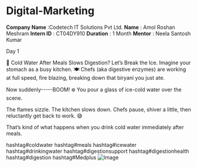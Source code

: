# Digital-Marketing
**Company Name** :Codetech IT Solutions Pvt Ltd.
**Name** : Amol Roshan Meshram
**Intern ID** : CT04DY910
**Duration** : 1 Month
**Mentor** : Neela Santosh Kumar


Day 1

🥶 Cold Water After Meals Slows Digestion? Let’s Break the Ice.
Imagine your stomach as a busy kitchen. 🍽️
Chefs (aka digestive enzymes) are working at full speed, fire blazing, breaking down that biryani you just ate.

Now suddenly-----BOOM! ❄️
You pour a glass of ice-cold water over the scene.

The flames sizzle.
The kitchen slows down.
Chefs pause, shiver a little, then reluctantly get back to work. 😅

That’s kind of what happens when you drink cold water immediately after meals.


hashtag#coldwater hashtag#meals hashtag#icewater hashtag#drinkingwater hashtag#digestionsupport hashtag#digestionhealth hashtag#digestion hashtag#Medplus
![Image](https://github.com/user-attachments/assets/030e5a5a-1481-40ea-8bc5-144db94642d6)

